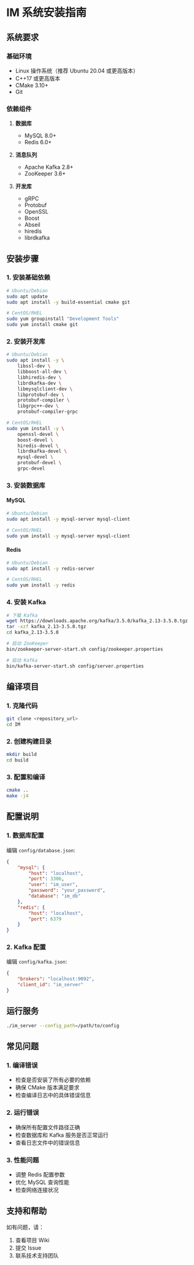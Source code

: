 # IM 系统安装指南

## 系统要求

### 基础环境
- Linux 操作系统（推荐 Ubuntu 20.04 或更高版本）
- C++17 或更高版本
- CMake 3.10+
- Git

### 依赖组件
1. **数据库**
   - MySQL 8.0+
   - Redis 6.0+

2. **消息队列**
   - Apache Kafka 2.8+
   - ZooKeeper 3.6+

3. **开发库**
   - gRPC
   - Protobuf
   - OpenSSL
   - Boost
   - Abseil
   - hiredis
   - librdkafka

## 安装步骤

### 1. 安装基础依赖
```bash
# Ubuntu/Debian
sudo apt update
sudo apt install -y build-essential cmake git

# CentOS/RHEL
sudo yum groupinstall "Development Tools"
sudo yum install cmake git
```

### 2. 安装开发库
```bash
# Ubuntu/Debian
sudo apt install -y \
    libssl-dev \
    libboost-all-dev \
    libhiredis-dev \
    librdkafka-dev \
    libmysqlclient-dev \
    libprotobuf-dev \
    protobuf-compiler \
    libgrpc++-dev \
    protobuf-compiler-grpc

# CentOS/RHEL
sudo yum install -y \
    openssl-devel \
    boost-devel \
    hiredis-devel \
    librdkafka-devel \
    mysql-devel \
    protobuf-devel \
    grpc-devel
```

### 3. 安装数据库

#### MySQL
```bash
# Ubuntu/Debian
sudo apt install -y mysql-server mysql-client

# CentOS/RHEL
sudo yum install -y mysql-server mysql-client
```

#### Redis
```bash
# Ubuntu/Debian
sudo apt install -y redis-server

# CentOS/RHEL
sudo yum install -y redis
```

### 4. 安装 Kafka
```bash
# 下载 Kafka
wget https://downloads.apache.org/kafka/3.5.0/kafka_2.13-3.5.0.tgz
tar -xzf kafka_2.13-3.5.0.tgz
cd kafka_2.13-3.5.0

# 启动 ZooKeeper
bin/zookeeper-server-start.sh config/zookeeper.properties

# 启动 Kafka
bin/kafka-server-start.sh config/server.properties
```

## 编译项目

### 1. 克隆代码
```bash
git clone <repository_url>
cd IM
```

### 2. 创建构建目录
```bash
mkdir build
cd build
```

### 3. 配置和编译
```bash
cmake ..
make -j4
```

## 配置说明

### 1. 数据库配置
编辑 `config/database.json`:
```json
{
    "mysql": {
        "host": "localhost",
        "port": 3306,
        "user": "im_user",
        "password": "your_password",
        "database": "im_db"
    },
    "redis": {
        "host": "localhost",
        "port": 6379
    }
}
```

### 2. Kafka 配置
编辑 `config/kafka.json`:
```json
{
    "brokers": "localhost:9092",
    "client_id": "im_server"
}
```

## 运行服务
```bash
./im_server --config_path=/path/to/config
```

## 常见问题

### 1. 编译错误
- 检查是否安装了所有必要的依赖
- 确保 CMake 版本满足要求
- 检查编译日志中的具体错误信息

### 2. 运行错误
- 确保所有配置文件路径正确
- 检查数据库和 Kafka 服务是否正常运行
- 查看日志文件中的错误信息

### 3. 性能问题
- 调整 Redis 配置参数
- 优化 MySQL 查询性能
- 检查网络连接状况

## 支持和帮助
如有问题，请：
1. 查看项目 Wiki
2. 提交 Issue
3. 联系技术支持团队 